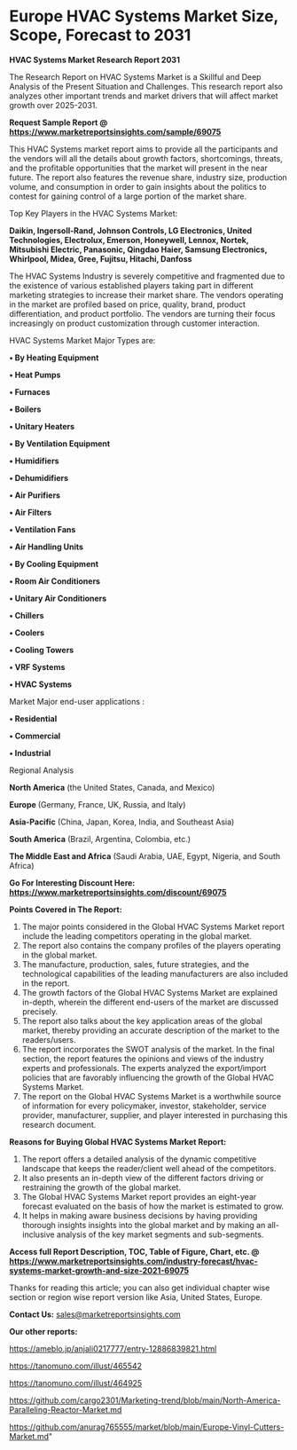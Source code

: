  # Europe HVAC Systems Market Size, Scope, Forecast to 2031

<strong>HVAC Systems Market Research Report 2031</strong>

The Research Report on HVAC Systems Market is a Skillful and Deep Analysis of the Present Situation and Challenges. This research report also analyzes other important trends and market drivers that will affect market growth over 2025-2031.

<strong>Request Sample Report @ <a href=https://www.marketreportsinsights.com/sample/69075>https://www.marketreportsinsights.com/sample/69075</a></strong>

This HVAC Systems market report aims to provide all the participants and the vendors will all the details about growth factors, shortcomings, threats, and the profitable opportunities that the market will present in the near future. The report also features the revenue share, industry size, production volume, and consumption in order to gain insights about the politics to contest for gaining control of a large portion of the market share.

Top Key Players in the HVAC Systems Market:

<strong>Daikin, Ingersoll-Rand, Johnson Controls, LG Electronics, United Technologies, Electrolux, Emerson, Honeywell, Lennox, Nortek, Mitsubishi Electric, Panasonic, Qingdao Haier, Samsung Electronics, Whirlpool, Midea, Gree, Fujitsu, Hitachi, Danfoss</strong>

The HVAC Systems Industry is severely competitive and fragmented due to the existence of various established players taking part in different marketing strategies to increase their market share. The vendors operating in the market are profiled based on price, quality, brand, product differentiation, and product portfolio. The vendors are turning their focus increasingly on product customization through customer interaction.

HVAC Systems Market Major Types are:

<strong>• By Heating Equipment

• Heat Pumps

• Furnaces

• Boilers

• Unitary Heaters

• By Ventilation Equipment

• Humidifiers

• Dehumidifiers

• Air Purifiers

• Air Filters

• Ventilation Fans

• Air Handling Units

• By Cooling Equipment

• Room Air Conditioners

• Unitary Air Conditioners

• Chillers

• Coolers

• Cooling Towers

• VRF Systems

• HVAC Systems</strong>

Market Major end-user applications :

<strong>• Residential

• Commercial

• Industrial</strong>

Regional Analysis

</u><strong><b>North America</b></strong> (the United States, Canada, and Mexico)

<strong><b>Europe </b></strong>(Germany, France, UK, Russia, and Italy)

<strong><b>Asia-Pacific</b></strong> (China, Japan, Korea, India, and Southeast Asia)

<strong><b>South America</b></strong> (Brazil, Argentina, Colombia, etc.)

<strong><b>The Middle East and Africa</b></strong> (Saudi Arabia, UAE, Egypt, Nigeria, and South Africa)

<strong>Go For Interesting Discount Here: <a href=https://www.marketreportsinsights.com/discount/69075>https://www.marketreportsinsights.com/discount/69075</a></strong>

<strong>Points Covered in The Report:</strong>
<ol>
  <li>The major points considered in the Global HVAC Systems Market report include the leading competitors operating in the global market.</li>
  <li>The report also contains the company profiles of the players operating in the global market.</li>
  <li>The manufacture, production, sales, future strategies, and the technological capabilities of the leading manufacturers are also included in the report.</li>
  <li>The growth factors of the Global HVAC Systems Market are explained in-depth, wherein the different end-users of the market are discussed precisely.</li>
  <li>The report also talks about the key application areas of the global market, thereby providing an accurate description of the market to the readers/users.</li>
  <li>The report incorporates the SWOT analysis of the market. In the final section, the report features the opinions and views of the industry experts and professionals. The experts analyzed the export/import policies that are favorably influencing the growth of the Global HVAC Systems Market.</li>
  <li>The report on the Global HVAC Systems Market is a worthwhile source of information for every policymaker, investor, stakeholder, service provider, manufacturer, supplier, and player interested in purchasing this research document.</li>
</ol>
<strong>Reasons for Buying Global HVAC Systems Market Report:</strong>

<ol>
  <li>The report offers a detailed analysis of the dynamic competitive landscape that keeps the reader/client well ahead of the competitors.</li>
  <li>It also presents an in-depth view of the different factors driving or restraining the growth of the global market.</li>
  <li>The Global HVAC Systems Market report provides an eight-year forecast evaluated on the basis of how the market is estimated to grow.</li>
  <li>It helps in making aware business decisions by having providing thorough insights insights into the global market and by making an all-inclusive analysis of the key market segments and sub-segments.</li>
</ol>
<strong>Access full Report Description, TOC, Table of Figure, Chart, etc. @ <a href=https://www.marketreportsinsights.com/industry-forecast/hvac-systems-market-growth-and-size-2021-69075>https://www.marketreportsinsights.com/industry-forecast/hvac-systems-market-growth-and-size-2021-69075</a></strong>


Thanks for reading this article; you can also get individual chapter wise section or region wise report version like Asia, United States, Europe.

<strong>Contact Us:</strong>
sales@marketreportsinsights.com

<strong>Our other reports:</strong>

<a href=https://ameblo.jp/anjali0217777/entry-12886839821.html>https://ameblo.jp/anjali0217777/entry-12886839821.html</a>

<a href=https://tanomuno.com/illust/465542>https://tanomuno.com/illust/465542</a>

<a href=https://tanomuno.com/illust/464925>https://tanomuno.com/illust/464925</a>

<a href=https://github.com/cargo2301/Marketing-trend/blob/main/North-America-Paralleling-Reactor-Market.md>https://github.com/cargo2301/Marketing-trend/blob/main/North-America-Paralleling-Reactor-Market.md</a>

<a href=https://github.com/anurag765555/market/blob/main/Europe-Vinyl-Cutters-Market.md>https://github.com/anurag765555/market/blob/main/Europe-Vinyl-Cutters-Market.md</a>"
